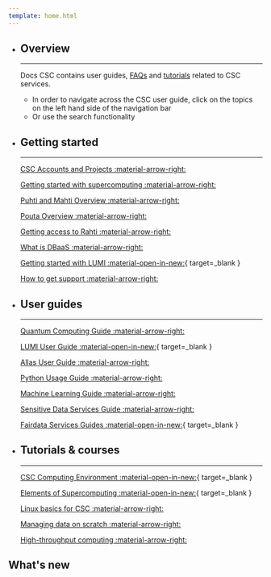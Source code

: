 ```yaml
---
template: home.html
---
```


<div class="grid cards csc-quick-links csc-quick-links--landing" markdown>

- ## Overview

    ---

    Docs CSC contains user guides, [FAQs](support/faq/index.md) and [tutorials](support/tutorials/index.md) related to CSC services.

    * In order to navigate across the CSC user guide, click on the topics on the left hand side of the navigation bar
    * Or use the search functionality

- ## Getting started

    ---

    [CSC Accounts and Projects :material-arrow-right:](accounts/index.md)

    [Getting started with supercomputing :material-arrow-right:](support/tutorials/hpc-quick.md)

    [Puhti and Mahti Overview :material-arrow-right:](computing/index.md)

    [Pouta Overview :material-arrow-right:](cloud/pouta.md)

    [Getting access to Rahti :material-arrow-right:](cloud/rahti/access.md)

    [What is DBaaS :material-arrow-right:](cloud/dbaas/what-is-dbaas.md)

    [Getting started with LUMI :material-open-in-new:](https://docs.lumi-supercomputer.eu/firststeps/getstarted/){ target=_blank }

    [How to get support :material-arrow-right:](support/contact.md)

- ## User guides

    ---

    [Quantum Computing Guide :material-arrow-right:](computing/quantum-computing/overview.md)

    [LUMI User Guide :material-open-in-new:](https://docs.lumi-supercomputer.eu/){ target=_blank }

    [Allas User Guide :material-arrow-right:](data/Allas/index.md)
    
    [Python Usage Guide :material-arrow-right:](support/tutorials/python-usage-guide.md)

    [Machine Learning Guide :material-arrow-right:](support/tutorials/ml-guide.md)

    [Sensitive Data Services Guide :material-arrow-right:](data/sensitive-data/index.md)

    [Fairdata Services Guides :material-open-in-new:](https://www.fairdata.fi/en/fairdata-quick-guide/){ target=_blank }

- ## Tutorials & courses

    ---

    [CSC Computing Environment :material-open-in-new:](https://csc-training.github.io/csc-env-eff/){ target=_blank }

    [Elements of Supercomputing :material-open-in-new:](https://edukamu.fi/elements-of-supercomputing/){ target=_blank }

    [Linux basics for CSC :material-arrow-right:](support/tutorials/env-guide/index.md)

    [Managing data on scratch :material-arrow-right:](support/tutorials/clean-up-data.md)

    [High-throughput computing :material-arrow-right:](computing/running/throughput.md)

</div>

## What's new

<!-- Content will be generated here, do not EDIT manually -->  
